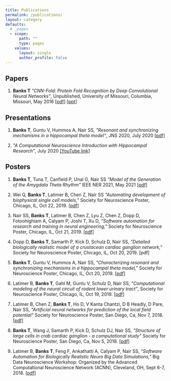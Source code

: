 ```yaml
---
title: Publications
permalink: /publications/
layout: category
defaults:
  # _pages
  - scope:
      path: ""
      type: pages
    values:
      layout: single
      author_profile: false
---
```

## Papers

1. **Banks T** *"CNN-Fold: Protein Fold Recognition by Deep Convolutional Neural Networks"*, Unpublished, University of Missouri, Columbia, Missouri, May 2016 [[pdf]](/assets/Master_Report_Banks_Tyler_final_with_committee.pdf) [[ppt]](/assets/CNN-Fold-Banks-Tyler-Defense_wd_correct.pdf)

## Presentations

1. **Banks T**, Guntu V, Hummos A, Nair SS, *"Resonant and synchronizing mechanisms in a hippocampal theta model"*, JNS 2020, July 2020 [[pdf]](assets/-965511648-2.pdf)

1. *"A Computational Neuroscience Introduction with Hippocampal Research"*, July 2020 [[YouTube link]](https://www.youtube.com/watch?v=XLrbyPIody4)

## Posters

1. **Banks T**, Tuna T, Canfield P, Unal G, Nair SS *"Model of the Generation of the Amygdala Theta Rhythm"* IEEE NER 2021, May 2021 [[pdf]](assets/2021_IEEE_NER_Poster_Final.pdf)

1. Wei Q, **Banks T**, Latimer B, Chen Z, Nair SS *"Automating development of biophysical single cell models,"* Society for Neuroscience Poster, Chicago, IL, Oct 22, 2019. [[pdf]](/assets/sfn2019/2019_SFN_Automation_Poster.pdf)

1. Nair SS, **Banks T**, Latimer B, Chen Z, Lyu Z, Chen Z, Dopp D, Fotoohighiam A, Calyam P, Joshi T, Xu D, *"Software automation for research and training in neural engineering,"* Society for Neuroscience Poster, Chicago, IL, Oct 21, 2019. [[pdf]](/assets/sfn2019/2019_SFN_Wei_Poster.pdf)

1. Dopp D, **Banks T**, Samarth P, Kick D, Schulz D, Nair SS, *"Detailed biologically realistic model of a crustacean cardiac ganglion network,"* Society for Neuroscience Poster, Chicago, IL, Oct 20, 2019. [pdf]

1. **Banks T**, Guntu V, Hummos A, Nair SS, *"Characterizing resonant and synchronizing mechanisms in a hippocampal theta model,"* Society for Neuroscience Poster, Chicago, IL, Oct 20, 2019. [[pdf]](/assets/sfn2019/2019_SFN_Hipp_Poster.pdf)

1. Latimer B, **Banks T**, Gahl M, Guntu V, Schulz D, Nair SS, *"Computational modeling of the neural circuit of rodent lower urinary tract"*, Society for Neuroscience Poster, Chicago, IL, Oct 19, 2019. [[pdf]](/assets/sfn2019/2019_SFN_LUT_poster.pdf)

1. Latimer B, Chen Z, **Banks T**, Ho D, V Kanta Chantzi, D B Headly, D Pare, Nair SS, *"Artificial neural networks for prediction of the local field potential"* Society for Neuroscience Poster, San Diego, Ca, Nov 7, 2018. [[pdf]](/assets/2018SFN_LFP_Prediction.pdf)

1. **Banks T**, Wang J, Samarth P, Kick D, Schulz DJ, Nair SS, *"Structure of large cells in crab cardiac ganglion - a computational study"* Society for Neuroscience Poster, San Diego, Ca, Nov 5, 2018. [[pdf]](/assets/2018SFN_Banks.pdf)

1. Latimer B, **Banks T**, Feng F, Ankathatti A, Calyam P, Nair SS, *"Software Automation for Biologically Realistic Neuro Big Data Simulations,"* Big Data Neuroscience Workshop: Organized by the Advanced Computational Neuroscience Network (ACNN), Cleveland, OH, Sept 6-7, 2018. [[pdf]](/assets/2018NeuroBigData_poster.pdf)




